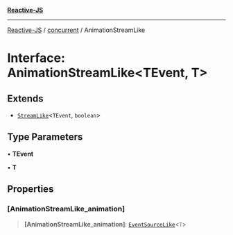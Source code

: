 [**Reactive-JS**](../../README.md)

***

[Reactive-JS](../../README.md) / [concurrent](../README.md) / AnimationStreamLike

# Interface: AnimationStreamLike\<TEvent, T\>

## Extends

- [`StreamLike`](StreamLike.md)\<`TEvent`, `boolean`\>

## Type Parameters

• **TEvent**

• **T**

## Properties

### \[AnimationStreamLike\_animation\]

> **\[AnimationStreamLike\_animation\]**: [`EventSourceLike`](../../events/interfaces/EventSourceLike.md)\<`T`\>
